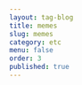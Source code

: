 ```yaml
---
layout: tag-blog
title: memes
slug: memes
category: etc
menu: false
order: 3
published: true
---
```

